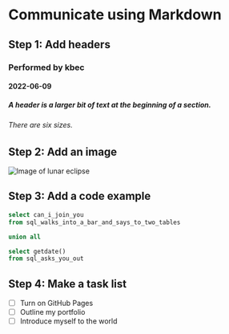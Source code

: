 # Communicate using Markdown
## Step 1: Add headers
### Performed by kbec
#### 2022-06-09
##### A header is a larger bit of text at the beginning of a section.
###### There are six sizes.

## Step 2: Add an image
![Image of lunar eclipse](https://upload.wikimedia.org/wikipedia/commons/thumb/9/9a/Total_lunar_eclipse_on_January_21%2C_2019_%2845910439045%29_%28cropped%29.jpg/240px-Total_lunar_eclipse_on_January_21%2C_2019_%2845910439045%29_%28cropped%29.jpg)

## Step 3: Add a code example
```sql
select can_i_join_you
from sql_walks_into_a_bar_and_says_to_two_tables

union all

select getdate()
from sql_asks_you_out
```

## Step 4: Make a task list
- [ ] Turn on GitHub Pages
- [ ] Outline my portfolio
- [ ] Introduce myself to the world
